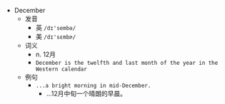 - December
  - 发音
    - 英 `/dɪ'sembə/`
    - 美 `/dɪ'sɛmbɚ/`
  - 词义
    - n. 12月
    - `December is the twelfth and last month of the year in the Western calendar`
  - 例句
    - `...a bright morning in mid-December.`
      - …12月中旬一个晴朗的早晨。


